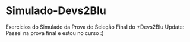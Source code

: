 # Simulado-Devs2Blu
Exercicios do Simulado da Prova de Seleção Final do +Devs2Blu
Update: Passei na prova final e estou no curso :)
